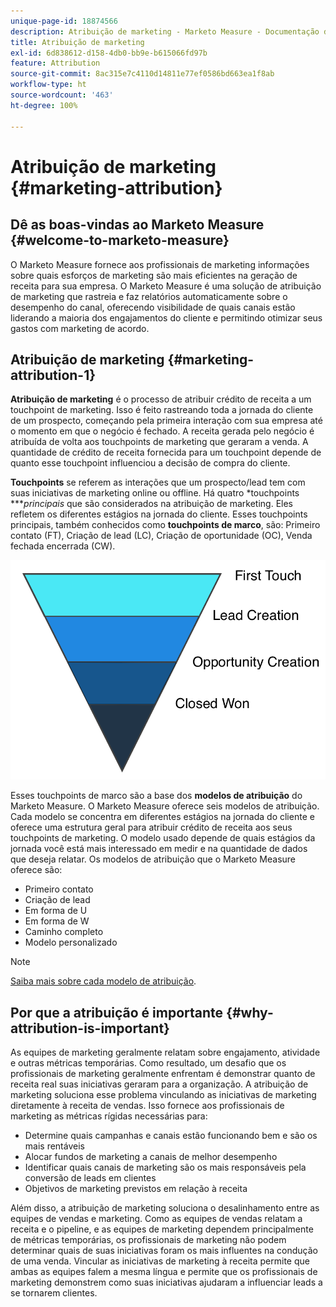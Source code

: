 ```yaml
---
unique-page-id: 18874566
description: Atribuição de marketing - Marketo Measure - Documentação do produto
title: Atribuição de marketing
exl-id: 6d838612-d158-4db0-bb9e-b615066fd97b
feature: Attribution
source-git-commit: 8ac315e7c4110d14811e77ef0586bd663ea1f8ab
workflow-type: ht
source-wordcount: '463'
ht-degree: 100%

---
```


# Atribuição de marketing {#marketing-attribution}

## Dê as boas-vindas ao Marketo Measure {#welcome-to-marketo-measure}

O Marketo Measure fornece aos profissionais de marketing informações sobre quais esforços de marketing são mais eficientes na geração de receita para sua empresa. O Marketo Measure é uma solução de atribuição de marketing que rastreia e faz relatórios automaticamente sobre o desempenho do canal, oferecendo visibilidade de quais canais estão liderando a maioria dos engajamentos do cliente e permitindo otimizar seus gastos com marketing de acordo.

## Atribuição de marketing {#marketing-attribution-1}

**Atribuição de marketing** é o processo de atribuir crédito de receita a um touchpoint de marketing. Isso é feito rastreando toda a jornada do cliente de um prospecto, começando pela primeira interação com sua empresa até o momento em que o negócio é fechado. A receita gerada pelo negócio é atribuída de volta aos touchpoints de marketing que geraram a venda. A quantidade de crédito de receita fornecida para um touchpoint depende de quanto esse touchpoint influenciou a decisão de compra do cliente.

**Touchpoints** se referem as interações que um prospecto/lead tem com suas iniciativas de marketing online ou offline. Há quatro *touchpoints ****principais* que são considerados na atribuição de marketing. Eles refletem os diferentes estágios na jornada do cliente. Esses touchpoints principais, também conhecidos como **touchpoints de marco**, são: Primeiro contato (FT), Criação de lead (LC), Criação de oportunidade (OC), Venda fechada encerrada (CW).

![](assets/1.png)

Esses touchpoints de marco são a base dos **modelos de atribuição** do Marketo Measure. O Marketo Measure oferece seis modelos de atribuição. Cada modelo se concentra em diferentes estágios na jornada do cliente e oferece uma estrutura geral para atribuir crédito de receita aos seus touchpoints de marketing. O modelo usado depende de quais estágios da jornada você está mais interessado em medir e na quantidade de dados que deseja relatar. Os modelos de atribuição que o Marketo Measure oferece são:

* Primeiro contato
* Criação de lead
* Em forma de U
* Em forma de W
* Caminho completo
* Modelo personalizado

>[!NOTE]
>
>[Saiba mais sobre cada modelo de atribuição](/help/introduction-to-marketo-measure/overview-resources/marketo-measure-attribution-models.md).

## Por que a atribuição é importante {#why-attribution-is-important}

As equipes de marketing geralmente relatam sobre engajamento, atividade e outras métricas temporárias. Como resultado, um desafio que os profissionais de marketing geralmente enfrentam é demonstrar quanto de receita real suas iniciativas geraram para a organização. A atribuição de marketing soluciona esse problema vinculando as iniciativas de marketing diretamente à receita de vendas. Isso fornece aos profissionais de marketing as métricas rígidas necessárias para:

* Determine quais campanhas e canais estão funcionando bem e são os mais rentáveis
* Alocar fundos de marketing a canais de melhor desempenho
* Identificar quais canais de marketing são os mais responsáveis pela conversão de leads em clientes
* Objetivos de marketing previstos em relação à receita

Além disso, a atribuição de marketing soluciona o desalinhamento entre as equipes de vendas e marketing. Como as equipes de vendas relatam a receita e o pipeline, e as equipes de marketing dependem principalmente de métricas temporárias, os profissionais de marketing não podem determinar quais de suas iniciativas foram os mais influentes na condução de uma venda. Vincular as iniciativas de marketing à receita permite que ambas as equipes falem a mesma língua e permite que os profissionais de marketing demonstrem como suas iniciativas ajudaram a influenciar leads a se tornarem clientes.
